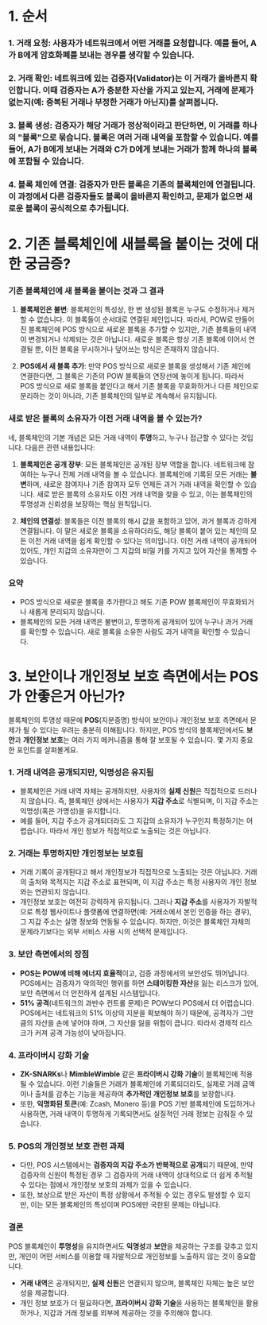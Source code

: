 # 1. 순서

### 1. 거래 요청: 사용자가 네트워크에서 어떤 거래를 요청합니다. 예를 들어, A가 B에게 암호화폐를 보내는 경우를 생각할 수 있습니다.

### 2. 거래 확인: 네트워크에 있는 검증자(Validator)는 이 거래가 올바른지 확인합니다. 이때 검증자는 A가 충분한 자산을 가지고 있는지, 거래에 문제가 없는지(예: 중복된 거래나 부정한 거래가 아닌지)를 살펴봅니다.

### 3. 블록 생성: 검증자가 해당 거래가 정상적이라고 판단하면, 이 거래를 하나의 "블록"으로 묶습니다. 블록은 여러 거래 내역을 포함할 수 있습니다. 예를 들어, A가 B에게 보내는 거래와 C가 D에게 보내는 거래가 함께 하나의 블록에 포함될 수 있습니다.

### 4. 블록 체인에 연결: 검증자가 만든 블록은 기존의 블록체인에 연결됩니다. 이 과정에서 다른 검증자들도 블록이 올바른지 확인하고, 문제가 없으면 새로운 블록이 공식적으로 추가됩니다.

# 2. 기존 블록체인에 새블록을 붙이는 것에 대한 궁금증?

### 기존 블록체인에 새 블록을 붙이는 것과 그 결과

1. **블록체인은 불변**: 블록체인의 특성상, 한 번 생성된 블록은 누구도 수정하거나 제거할 수 없습니다. 이 블록들이 순서대로 연결된 체인입니다. 따라서, POW로 만들어진 블록체인에 POS 방식으로 새로운 블록을 추가할 수 있지만, 기존 블록들의 내역이 변경되거나 삭제되는 것은 아닙니다. 새로운 블록은 항상 기존 블록에 이어서 연결될 뿐, 이전 블록을 무시하거나 덮어쓰는 방식은 존재하지 않습니다.

2. **POS에서 새 블록 추가**: 만약 POS 방식으로 새로운 블록을 생성해서 기존 체인에 연결한다면, 그 블록은 기존의 POW 블록들의 연장선에 놓이게 됩니다. 따라서 POS 방식으로 새로 블록을 붙인다고 해서 기존 블록을 무효화하거나 다른 체인으로 분리하는 것이 아니라, 기존 블록체인의 일부로 계속해서 유지됩니다.

### 새로 받은 블록의 소유자가 이전 거래 내역을 볼 수 있는가?

네, 블록체인의 기본 개념은 모든 거래 내역이 **투명**하고, 누구나 접근할 수 있다는 것입니다. 다음은 관련 내용입니다:

1. **블록체인은 공개 장부**: 모든 블록체인은 공개된 장부 역할을 합니다. 네트워크에 참여하는 누구나 전체 거래 내역을 볼 수 있습니다. 블록체인에 기록된 모든 거래는 **불변**하며, 새로운 참여자나 기존 참여자 모두 언제든 과거 거래 내역을 확인할 수 있습니다. 새로 받은 블록의 소유자도 이전 거래 내역을 찾을 수 있고, 이는 블록체인의 투명성과 신뢰성을 보장하는 핵심 원칙입니다.

2. **체인의 연결성**: 블록들은 이전 블록의 해시 값을 포함하고 있어, 과거 블록과 강하게 연결됩니다. 이 말은 새로운 블록을 소유하더라도, 해당 블록이 붙어 있는 체인의 모든 이전 거래 내역을 쉽게 확인할 수 있다는 의미입니다. 이전 거래 내역이 공개되어 있어도, 개인 지갑의 소유자만이 그 지갑의 비밀 키를 가지고 있어 자산을 통제할 수 있습니다.

### 요약

- POS 방식으로 새로운 블록을 추가한다고 해도 기존 POW 블록체인이 무효화되거나 새롭게 분리되지 않습니다.
- 블록체인의 모든 거래 내역은 불변이고, 투명하게 공개되어 있어 누구나 과거 거래를 확인할 수 있습니다. 새로 블록을 소유한 사람도 과거 내역을 확인할 수 있습니다.

# 3. 보안이나 개인정보 보호 측면에서는 POS가 안좋은거 아닌가?

블록체인의 투명성 때문에 **POS**(지분증명) 방식이 보안이나 개인정보 보호 측면에서 문제가 될 수 있다는 우려는 충분히 이해됩니다. 하지만, POS 방식의 블록체인에서도 **보안**과 **개인정보 보호**는 여러 가지 메커니즘을 통해 잘 보호될 수 있습니다. 몇 가지 중요한 포인트를 살펴볼게요.

### 1. **거래 내역은 공개되지만, 익명성은 유지됨**

- 블록체인은 거래 내역 자체는 공개하지만, 사용자의 **실제 신원**은 직접적으로 드러나지 않습니다. 즉, 블록체인 상에서는 사용자가 **지갑 주소**로 식별되며, 이 지갑 주소는 익명성(혹은 가명성)을 유지합니다.
- 예를 들어, 지갑 주소가 공개되더라도 그 지갑의 소유자가 누구인지 특정하기는 어렵습니다. 따라서 개인 정보가 직접적으로 노출되는 것은 아닙니다.

### 2. **거래는 투명하지만 개인정보는 보호됨**

- 거래 기록이 공개된다고 해서 개인정보가 직접적으로 노출되는 것은 아닙니다. 거래의 출처와 목적지는 지갑 주소로 표현되며, 이 지갑 주소는 특정 사용자의 개인 정보와는 연관되지 않습니다.
- 개인정보 보호는 여전히 강력하게 유지됩니다. 그러나 **지갑 주소**를 사용자가 자발적으로 특정 웹사이트나 플랫폼에 연결하면(예: 거래소에서 본인 인증을 하는 경우), 그 지갑 주소는 실명 정보와 연동될 수 있습니다. 하지만, 이것은 블록체인 자체의 문제라기보다는 외부 서비스 사용 시의 선택적 문제입니다.

### 3. **보안 측면에서의 장점**

- **POS는 POW에 비해 에너지 효율적**이고, 검증 과정에서의 보안성도 뛰어납니다. POS에서는 검증자가 악의적인 행위를 하면 **스테이킹한 자산**을 잃는 리스크가 있어, 보안 측면에서 더 안전하게 설계된 시스템입니다.
- **51% 공격**(네트워크의 과반수 컨트롤 문제)은 POW보다 POS에서 더 어렵습니다. POS에서는 네트워크의 51% 이상의 지분을 확보해야 하기 때문에, 공격자가 그만큼의 자산을 손에 넣어야 하며, 그 자산을 잃을 위험이 큽니다. 따라서 경제적 리스크가 커져 공격 가능성이 낮아집니다.

### 4. **프라이버시 강화 기술**

- **ZK-SNARKs**나 **MimbleWimble** 같은 **프라이버시 강화 기술**이 블록체인에 적용될 수 있습니다. 이런 기술들은 거래가 블록체인에 기록되더라도, 실제로 거래 금액이나 출처를 감추는 기능을 제공하여 **추가적인 개인정보 보호**를 보장합니다.
- 또한, **익명화된 토큰**(예: Zcash, Monero 등)을 POS 기반 블록체인에 도입하거나 사용하면, 거래 내역이 투명하게 기록되면서도 실질적인 거래 정보는 감춰질 수 있습니다.

### 5. **POS의 개인정보 보호 관련 과제**

- 다만, POS 시스템에서는 **검증자의 지갑 주소가 반복적으로 공개**되기 때문에, 만약 검증자의 신원이 특정된 경우 그 검증자의 거래 내역이 상대적으로 더 쉽게 추적될 수 있다는 점에서 개인정보 보호의 과제가 있을 수 있습니다.
- 또한, 보상으로 받은 자산이 특정 상황에서 추적될 수 있는 경우도 발생할 수 있지만, 이는 모든 블록체인의 특성이며 POS에만 국한된 문제는 아닙니다.

### 결론

POS 블록체인이 **투명성**을 유지하면서도 **익명성**과 **보안**을 제공하는 구조를 갖추고 있지만, 개인이 어떤 서비스를 이용할 때 자발적으로 개인정보를 노출하지 않는 것이 중요합니다.

- **거래 내역**은 공개되지만, **실제 신원**은 연결되지 않으며, 블록체인 자체는 높은 보안성을 제공합니다.
- 개인 정보 보호가 더 필요하다면, **프라이버시 강화 기술**을 사용하는 블록체인을 활용하거나, 지갑과 거래 정보를 외부에 제공하는 것을 주의해야 합니다.

